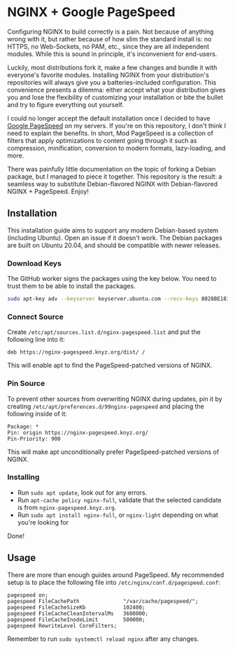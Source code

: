 # NGINX + Google PageSpeed

Configuring NGINX to build correctly is a pain. Not because of anything wrong with it, but rather because of how slim the standard install is: no HTTPS, no Web-Sockets, no PAM, etc., since they are all independent modules. While this is sound in principle, it's inconvenient for end-users.

Luckily, most distributions fork it, make a few changes and bundle it with everyone's favorite modules. Installing NGINX from your distribution's repositories will always give you a batteries-included configuration. This convenience presents a dilemma: either accept what your distribution gives you and lose the flexibility of customizing your installation or bite the bullet and try to figure everything out yourself.

I could no longer accept the default installation once I decided to have [Google PageSpeed](https://developers.google.com/speed/pagespeed/module) on my servers. If you're on this repository, I don't think I need to explain the benefits. In short, Mod PageSpeed is a collection of filters that apply optimizations to content going through it such as compression, minification, conversion to modern formats, lazy-loading, and more.

There was painfully little documentation on the topic of forking a Debian package, but I managed to piece it together. This repository is the result: a seamless way to substitute Debian-flavored NGINX with Debian-flavored NGINX + PageSpeed. Enjoy!

## Installation

This installation guide aims to support any modern Debian-based system (including Ubuntu). Open an issue if it doesn't work. The Debian packages are built on Ubuntu 20.04, and should be compatible with newer releases.

### Download Keys

The GitHub worker signs the packages using the key below. You need to trust them to be able to install the packages.

```bash
sudo apt-key adv --keyserver keyserver.ubuntu.com --recv-keys 8028BE1819F3E4A0
```

### Connect Source

Create `/etc/apt/sources.list.d/nginx-pagespeed.list` and put the following line into it:

```
deb https://nginx-pagespeed.knyz.org/dist/ /
```

This will enable apt to find the PageSpeed-patched versions of NGINX.

### Pin Source

To prevent other sources from overwriting NGINX during updates, pin it by creating `/etc/apt/preferences.d/99nginx-pagespeed` and placing the following inside of it:

```
Package: *
Pin: origin https://nginx-pagespeed.knyz.org/
Pin-Priority: 900
```

This will make apt unconditionally prefer PageSpeed-patched versions of NGINX.

### Installing

- Run `sudo apt update`, look out for any errors.
- Run `apt-cache policy nginx-full`, validate that the selected candidate is from `nginx-pagespeed.knyz.org`.
- Run `sudo apt install nginx-full`, or `nginx-light` depending on what you're looking for

Done!

## Usage

There are more than enough guides around PageSpeed. My recommended setup is to place the following file into `/etc/nginx/conf.d/pagespeed.conf`:

```
pagespeed on;
pagespeed FileCachePath              "/var/cache/pagespeed/";
pagespeed FileCacheSizeKb            102400;
pagespeed FileCacheCleanIntervalMs   3600000;
pagespeed FileCacheInodeLimit        500000;
pagespeed RewriteLevel CoreFilters;
```

Remember to run `sudo systemctl reload nginx` after any changes.
